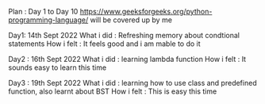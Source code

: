 Plan :
Day 1 to Day 10
https://www.geeksforgeeks.org/python-programming-language/ will be covered up by me 

Day1: 14th Sept 2022
What i did : Refreshing memory about condtional statements
How i felt : It feels good and i am mable to do it

Day2 : 16th Sept 2022
What i did : learning lambda function
How i felt : It sounds easy to learn this time

Day3 : 19th Sept 2022
What i did : learning how to use class and predefined function, also learnt about BST
How i felt : This is easy this time 